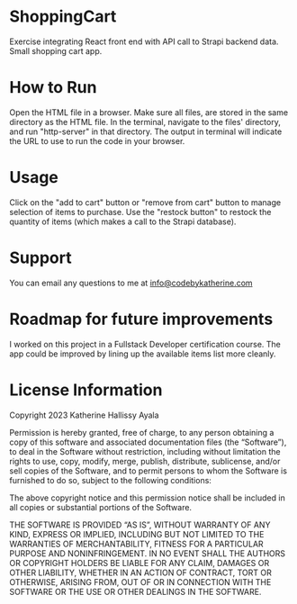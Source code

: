 # ShoppingCart
Exercise integrating React front end with API call to Strapi backend data.  Small shopping cart app.

# How to Run
Open the HTML file in a browser.  Make sure all files, are stored in the same directory as the HTML file.  In the terminal, 
navigate to the files' directory, and run "http-server" in that directory.  The output in terminal will indicate the URL to use to
run the code in your browser.

# Usage
Click on the "add to cart" button or "remove from cart" button to manage selection of items to purchase. Use the "restock button" to restock the quantity of items (which makes a call to the Strapi database).

# Support
You can email any questions to me at info@codebykatherine.com

# Roadmap for future improvements
I worked on this project in a Fullstack Developer certification course.  The app could be improved by lining up the available items list more cleanly.

# License Information
Copyright 2023 Katherine Hallissy Ayala

Permission is hereby granted, free of charge, to any person obtaining a copy of this software and associated documentation files (the “Software”), to deal in the Software without restriction, including without limitation the rights to use, copy, modify, merge, publish, distribute, sublicense, and/or sell copies of the Software, and to permit persons to whom the Software is furnished to do so, subject to the following conditions:

The above copyright notice and this permission notice shall be included in all copies or substantial portions of the Software.

THE SOFTWARE IS PROVIDED “AS IS”, WITHOUT WARRANTY OF ANY KIND, EXPRESS OR IMPLIED, INCLUDING BUT NOT LIMITED TO THE WARRANTIES OF MERCHANTABILITY, FITNESS FOR A PARTICULAR PURPOSE AND NONINFRINGEMENT. IN NO EVENT SHALL THE AUTHORS OR COPYRIGHT HOLDERS BE LIABLE FOR ANY CLAIM, DAMAGES OR OTHER LIABILITY, WHETHER IN AN ACTION OF CONTRACT, TORT OR OTHERWISE, ARISING FROM, OUT OF OR IN CONNECTION WITH THE SOFTWARE OR THE USE OR OTHER DEALINGS IN THE SOFTWARE.

